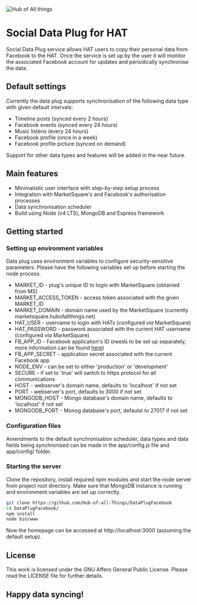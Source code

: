 ![Hub of All things](http://hubofallthings.com/wp-content/uploads/banner21.png)

# Social Data Plug for HAT

Social Data Plug service allows HAT users to copy their personal data from Facebook to the HAT. Once the service is set up by the user it will monitor the associated Facebook account for updates and periodically synchronise the data.

## Default settings

Currently the data plug supports synchronisation of the following data type with given default intervals:

- Timeline posts (synced every 2 hours)
- Facebook events (synced every 24 hours)
- Music listens (every 24 hours)
- Facebook profile (once in a week)
- Facebook profile picture (synced on demand)

Support for other data types and features will be added in the near future.

## Main features

- Minimalistic user interface with step-by-step setup process
- Integration with MarketSquare's and Facebook's authorisation processes
- Data synchronisation scheduler
- Build using Node (v4 LTS), MongoDB and Express framework

## Getting started

### Setting up environment variables

Data plug uses environment variables to configure security-sensitive parameters. Please have the following variables set up before starting the node process.

- MARKET_ID - plug's unique ID to login with MarketSquare (obtained from MS)
- MARKET\_ACCESS\_TOKEN - access token associated with the given MARKET_ID
- MARKET_DOMAIN - domain name used by the MarketSquare (currently marketsquare.hubofallthings.net)
- HAT_USER - username to login with HATs (configured *via* MarketSquare)
- HAT_PASSWORD - password associated with the current HAT username (configured *via* MarketSquare)
- FB\_APP\_ID - Facebook application's ID (needs to be set up separately, more information can be found [here]())
- FB\_APP\_SECRET - application secret associated with the current Facebook app
- NODE_ENV - can be set to either 'production' or 'development'
- SECURE - if set to 'true' will switch to https protocol for all communications
- HOST - webserver's domain name, defaults to 'localhost' if not set
- PORT - webserver's port, defaults to 3000 if not set
- MONGODB_HOST - Mongo database's domain name, defaults to 'localhost' if not set
- MONGODB_PORT - Monog database's port, defaulst to 27017 if not set

### Configuration files

Amendments to the default synchronisation scheduler, data types and data fields being synchronised can be made in the app/config.js file and app/config/ folder.

### Starting the server

Clone the repository, install required npm modules and start the node server from project root directory. Make sure that MongoDB instance is running and environment variables are set up correctly.

  ```bash
  git clone https://github.com/Hub-of-all-Things/DataPlugFacebook
  cd DataPlugFacebook/
  npm install
  node bin/www
  ```

Now the homepage can be accessed at http://localhost:3000 (assuming the default setup).

## License

This work is licensed under the GNU Affero General Public License. Please read the LICENSE file for further details.

## Happy data syncing!